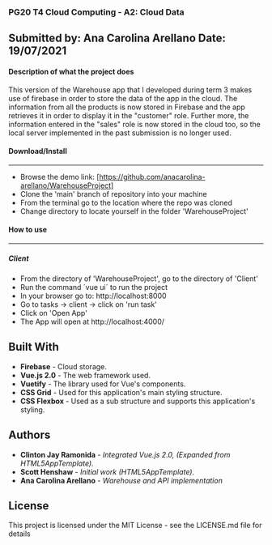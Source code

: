 ### **PG20 T4 Cloud Computing - A2: Cloud Data**
Submitted by: Ana Carolina Arellano
Date: 19/07/2021
----------
#### **Description of what the project does**
This version of the Warehouse app that I developed during term 3 makes use of firebase in order to store the data of the app in the cloud. The information from all the products is now stored in Firebase and the app retrieves it in order to display it in the "customer" role. Further more, the information entered in the "sales" role is now stored in the cloud too, so the local server implemented in the past submission is no longer used. 

#### **Download/Install**
---------
 - Browse the demo link: [https://github.com/anacarolina-arellano/WarehouseProject]
 - Clone the 'main' branch of repository into your machine
 - From the terminal go to the location where the repo was cloned
 - Change directory to locate yourself in the folder 'WarehouseProject'


#### **How to use**
--------
##### Client
- From the directory of 'WarehouseProject', go to the directory of 'Client'
- Run the command ´vue ui´ to run the project
- In your browser go to: http://localhost:8000
- Go to tasks -> client -> click on 'run task'
- Click on 'Open App'
- The App will open at http://localhost:4000/


## Built With
* **Firebase** -  Cloud storage.
* **Vue.js 2.0** - The web framework used.
* **Vuetify** - The library used for Vue's components.
* **CSS Grid** - Used for this application's main styling structure.
* **CSS Flexbox** - Used as a sub structure and supports this application's styling.

## Authors
* **Clinton Jay Ramonida** - *Integrated Vue.js 2.0, (Expanded from HTML5AppTemplate).*
* **Scott Henshaw** - *Initial work (HTML5AppTemplate).*
* **Ana Carolina Arellano** - *Warehouse and API implementation*

## License
This project is licensed under the MIT License - see the LICENSE.md file for details

